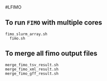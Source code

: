 #LFIMO
## To run `FIMO` with multiple cores
```
fimo_slurm_array.sh
  fimo.sh
```
## To merge all fimo output files
```
merge_fimo_tsv_result.sh
merge_fimo_xml_result.sh
merge_fimo_gff_result.sh
```
